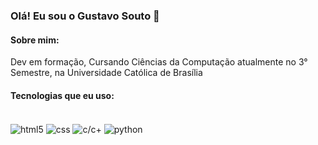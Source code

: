 ### Olá! Eu sou o Gustavo Souto 👋

#### Sobre mim:
Dev em formação, Cursando Ciências da Computação atualmente no 3° Semestre, na Universidade Católica de Brasília

#### Tecnologias que eu uso:
<div style="display: inline-block"><br/>
<img align="center" alt= html5 src="https://img.shields.io/badge/HTML5-E34F26?style=for-the-badge&logo=html5&logoColor=white" />
<img align="center" alt= css src="https://img.shields.io/badge/CSS3-1572B6?style=for-the-badge&logo=css3&logoColor=white" />
<img align="center" alt= c/c+ src="https://img.shields.io/badge/C%2B%2B-00599C?style=for-the-badge&logo=c%2B%2B&logoColor=white" />
<img align="center" alt= python src="https://img.shields.io/badge/Python-14354C?style=for-the-badge&logo=python&logoColor=white" />


</div>
